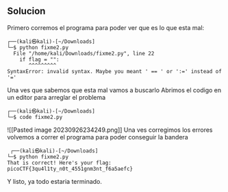 
## Solucion

Primero corremos el programa para poder ver que es lo que esta mal:

	┌──(kali㉿kali)-[~/Downloads]
	└─$ python fixme2.py
	  File "/home/kali/Downloads/fixme2.py", line 22
	    if flag = "":
	       ^^^^^^^^^
	SyntaxError: invalid syntax. Maybe you meant ' == ' or ':=' instead of '=' 
Una ves que sabemos que esta mal vamos a buscarlo
Abrimos el codigo en un editor para arreglar el problema

	┌──(kali㉿kali)-[~/Downloads]
	└─$ code fixme2.py

![[Pasted image 20230926234249.png]]
Una ves corregimos los errores volvemos a correr el programa para poder conseguir la bandera 

	 ┌──(kali㉿kali)-[~/Downloads]
	└─$ python fixme2.py
	That is correct! Here's your flag: picoCTF{3qu4l1ty_n0t_4551gnm3nt_f6a5aefc}

Y listo, ya todo estaria terminado.